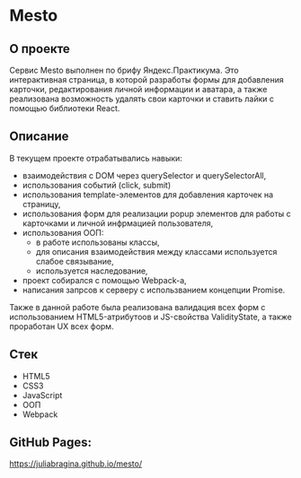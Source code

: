 # Mesto

## О проекте
Сервис Mesto выполнен по брифу Яндекс.Практикума. Это интерактивная страница, в которой разработы формы для добавления карточки, редактирования личной информации и аватара, а также реализована возможность удалять свои карточки и ставить лайки с помощью библиотеки React.

## Описание
В текущем проекте отрабатывались навыки:
- взаимодействия с DOM через querySelector и querySelectorAll,
- использования событий (click, submit)
- использования template-элементов для добавления карточек на страницу,
- использования форм для реализации popup элементов для работы с карточками и личной инфрмацией пользователя, 
- использования ООП:
  - в работе использованы классы, 
  - для описания взаимодействия между классами используется слабое связывание,
  - используется наследование,
- проект собирался с помощью Webpack-a,
- написания запрсов к серверу с использванием концепции Promise.

Также в данной работе была реализована валидация всех форм с использованием HTML5-атрибутоов и JS-свойства ValidityState, а также проработан UX всех форм.

## Стек
- HTML5
- CSS3
- JavaScript
- ООП
- Webpack

## GitHub Pages:
https://juliabragina.github.io/mesto/
